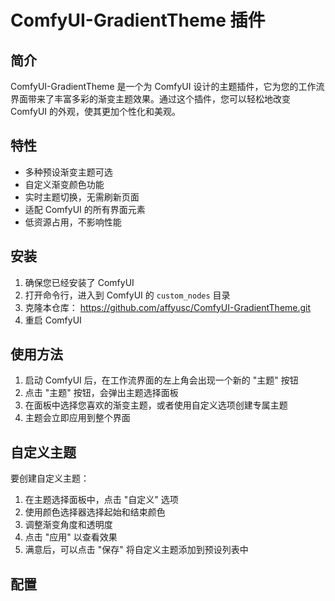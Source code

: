 # ComfyUI-GradientTheme 插件

## 简介

ComfyUI-GradientTheme 是一个为 ComfyUI 设计的主题插件，它为您的工作流界面带来了丰富多彩的渐变主题效果。通过这个插件，您可以轻松地改变 ComfyUI 的外观，使其更加个性化和美观。

## 特性

- 多种预设渐变主题可选
- 自定义渐变颜色功能
- 实时主题切换，无需刷新页面
- 适配 ComfyUI 的所有界面元素
- 低资源占用，不影响性能

## 安装

1. 确保您已经安装了 ComfyUI
2. 打开命令行，进入到 ComfyUI 的 `custom_nodes` 目录
3. 克隆本仓库：
https://github.com/affyusc/ComfyUI-GradientTheme.git
4. 重启 ComfyUI

## 使用方法

1. 启动 ComfyUI 后，在工作流界面的左上角会出现一个新的 "主题" 按钮
2. 点击 "主题" 按钮，会弹出主题选择面板
3. 在面板中选择您喜欢的渐变主题，或者使用自定义选项创建专属主题
4. 主题会立即应用到整个界面

## 自定义主题

要创建自定义主题：

1. 在主题选择面板中，点击 "自定义" 选项
2. 使用颜色选择器选择起始和结束颜色
3. 调整渐变角度和透明度
4. 点击 "应用" 以查看效果
5. 满意后，可以点击 "保存" 将自定义主题添加到预设列表中

## 配置

